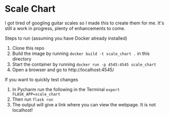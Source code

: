 # Scale Chart

I got tired of googling guitar scales so I made this to create them for me. It's still a work in progress, plenty of enhancements to come.

Steps to run (assuming you have Docker already installed)

1) Clone this repo
2) Build the image by running ``docker build -t scale_chart .`` in this directory
3) Start the container by running ``docker run -p 4545:4545 scale_chart``
4) Open a browser and go to http://localhost:4545/


If you want to quickly test changes
1) In Pycharm run the following in the Terminal ``export FLASK_APP=scale_chart``
2) Then run ``flask run`` 
3) The output will give a link where you can view the webpage. It is not localhost!
